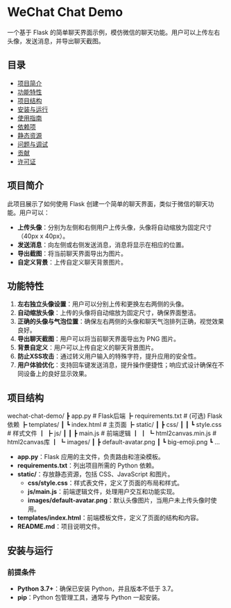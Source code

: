 # WeChat Chat Demo

一个基于 Flask 的简单聊天界面示例，模仿微信的聊天功能。用户可以上传左右头像，发送消息，并导出聊天截图。

## 目录

- [项目简介](#项目简介)
- [功能特性](#功能特性)
- [项目结构](#项目结构)
- [安装与运行](#安装与运行)
- [使用指南](#使用指南)
- [依赖项](#依赖项)
- [静态资源](#静态资源)
- [问题与调试](#问题与调试)
- [贡献](#贡献)
- [许可证](#许可证)

## 项目简介

此项目展示了如何使用 Flask 创建一个简单的聊天界面，类似于微信的聊天功能。用户可以：

- **上传头像**：分别为左侧和右侧用户上传头像，头像将自动缩放为固定尺寸（40px x 40px）。
- **发送消息**：向左侧或右侧发送消息，消息将显示在相应的位置。
- **导出截图**：将当前聊天界面导出为图片。
- **自定义背景**：上传自定义聊天背景图片。

## 功能特性

1. **左右独立头像设置**：用户可以分别上传和更换左右两侧的头像。
2. **自动缩放头像**：上传的头像将自动缩放为固定尺寸，确保界面整洁。
3. **正确的头像与气泡位置**：确保左右两侧的头像和聊天气泡排列正确，视觉效果良好。
4. **导出聊天截图**：用户可以将当前聊天界面导出为 PNG 图片。
5. **背景自定义**：用户可以上传自定义的聊天背景图片。
6. **防止XSS攻击**：通过转义用户输入的特殊字符，提升应用的安全性。
7. **用户体验优化**：支持回车键发送消息，提升操作便捷性；响应式设计确保在不同设备上的良好显示效果。

## 项目结构
wechat-chat-demo/
 ┣ app.py                          # Flask后端
 ┣ requirements.txt                # (可选) Flask依赖
 ┣ templates/
 ┃   ┗ index.html                 # 主页面
 ┣ static/
 ┃   ┣ css/
 ┃   ┃   ┗ style.css             # 样式文件
 ┃   ┣ js/
 ┃   ┃   ┣ main.js               # 前端逻辑
 ┃   ┃   ┗ html2canvas.min.js    # html2canvas库
 ┃   ┗ images/
 ┃       ┣ default-avatar.png
 ┃       ┗ big-emoji.png
 ┗ ...

- **app.py**：Flask 应用的主文件，负责路由和渲染模板。
- **requirements.txt**：列出项目所需的 Python 依赖。
- **static/**：存放静态资源，包括 CSS、JavaScript 和图片。
  - **css/style.css**：样式表文件，定义了页面的布局和样式。
  - **js/main.js**：前端逻辑文件，处理用户交互和功能实现。
  - **images/default-avatar.png**：默认头像图片，当用户未上传头像时使用。
- **templates/index.html**：前端模板文件，定义了页面的结构和内容。
- **README.md**：项目说明文件。

## 安装与运行

### 前提条件

- **Python 3.7+**：确保已安装 Python，并且版本不低于 3.7。
- **pip**：Python 包管理工具，通常与 Python 一起安装。
